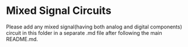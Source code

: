 # Mixed Signal Circuits
Please add any mixed signal(having both analog and digital components) circuit in this folder in a separate .md file after following the main README.md.
